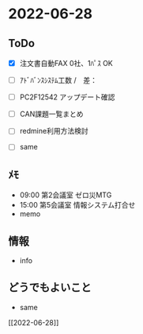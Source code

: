 # 2022-06-28

## ToDo
- [x] 注文書自動FAX 0社、1ﾊﾟｽ OK
- [ ] ｱﾄﾞﾊﾞﾝｽｼｽﾃﾑ工数 /　差：
- [ ] PC2F12542 アップデート確認
- [ ] CAN課題一覧まとめ
- [ ] redmine利用方法検討
- [ ] same


## ﾒﾓ
- 09:00 第2会議室 ゼロ災MTG
- 15:00 第5会議室 情報システム打合せ
- memo


## 情報
- info


## どうでもよいこと
- same


[[2022-06-28]]

